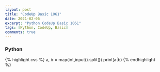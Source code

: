 ```yaml
---
layout: post
title: "CodeUp Basic 1061"
date: 2021-02-06
excerpt: "Python CodeUp Basic 1061"
tags: [Python, CodeUp, Basic]
comments: true
---
```


### Python
{% highlight css %}
a, b = map(int,input().split())
print(a|b)
{% endhighlight %}